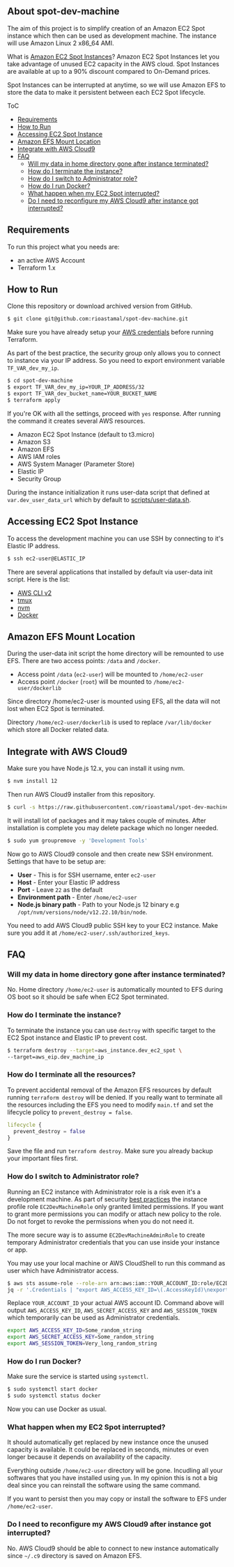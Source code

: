 ## About spot-dev-machine

The aim of this project is to simplify creation of an Amazon EC2 Spot instance which then can be used as development machine. The instance will use Amazon Linux 2 x86_64 AMI.

What is [Amazon EC2 Spot Instances](https://aws.amazon.com/ec2/spot/)? Amazon EC2 Spot Instances let you take advantage of unused EC2 capacity in the AWS cloud. Spot Instances are available at up to a 90% discount compared to On-Demand prices.

Spot Instances can be interrupted at anytime, so we will use Amazon EFS to store the data to make it persistent between each EC2 Spot lifecycle.

ToC

- [Requirements](#requirements)
- [How to Run](#how-to-run)
- [Accessing EC2 Spot Instance](#accessing-ec2-spot-instance)
- [Amazon EFS Mount Location](#amazon-efs-mount-location)
- [Integrate with AWS Cloud9](#integrate-with-aws-cloud9)
- [FAQ](#faq)
    - [Will my data in home directory gone after instance terminated?](#will-my-data-in-home-directory-gone-after-instance-terminated)
    - [How do I terminate the instance?](#how-do-i-terminate-the-instance)
    - [How do I switch to Administrator role?](#how-do-i-switch-to-administrator-role)
    - [How do I run Docker?](#how-do-i-run-docker)
    - [What happen when my EC2 Spot interrupted?](#what-happen-when-my-ec2-spot-interrupted)
    - [Do I need to reconfigure my AWS Cloud9 after instance got interrupted?](#do-i-need-to-reconfigure-my-aws-cloud9-after-instance-got-interrupted)

## Requirements

To run this project what you needs are:

- an active AWS Account
- Terraform 1.x

## How to Run

Clone this repository or download archived version from GitHub.

```sh
$ git clone git@github.com:rioastamal/spot-dev-machine.git
```

Make sure you have already setup your [AWS credentials](https://registry.terraform.io/providers/hashicorp/aws/latest/docs) before running Terraform.

As part of the best practice, the security group only allows you to connect to instance via your IP address. So you need to export environment variable `TF_VAR_dev_my_ip`.

```sh
$ cd spot-dev-machine
$ export TF_VAR_dev_my_ip=YOUR_IP_ADDRESS/32
$ export TF_VAR_dev_bucket_name=YOUR_BUCKET_NAME
$ terraform apply
```

If you're OK with all the settings, proceed with `yes` response. After running the command it creates several AWS resources.

- Amazon EC2 Spot Instance (default to t3.micro)
- Amazon S3
- Amazon EFS
- AWS IAM roles
- AWS System Manager (Parameter Store)
- Elastic IP
- Security Group

During the instance initialization it runs user-data script that defined at `var.dev_user_data_url` which by default to [scripts/user-data.sh](https://raw.githubusercontent.com/rioastamal/spot-dev-machine/master/scripts/user-data.sh).

## Accessing EC2 Spot Instance

To access the development machine you can use SSH by connecting to it's Elastic IP address.

```sh
$ ssh ec2-user@ELASTIC_IP
```

There are several applications that installed by default via user-data init script. Here is the list:

- [AWS CLI v2](scripts/01-install-aws-cli-v2.auto-install.sh)
- [tmux](scripts/02-install-tmux.auto-install.sh)
- [nvm](scripts/03-install-nvm.auto-install.sh)
- [Docker](scripts/04-install-docker.auto-install.sh)

## Amazon EFS Mount Location

During the user-data init script the home directory will be remounted to use EFS. There are two access points: `/data` and `/docker`.

- Access point `/data` (`ec2-user`) will be mounted to `/home/ec2-user`
- Access point `/docker` (`root`) will be mounted to `/home/ec2-user/dockerlib`

Since directory /home/ec2-user is mounted using EFS, all the data will not lost when EC2 Spot is terminated.

Directory `/home/ec2-user/dockerlib` is used to replace `/var/lib/docker` which store all Docker related data.

## Integrate with AWS Cloud9

Make sure you have Node.js 12.x, you can install it using nvm.

```sh
$ nvm install 12
```

Then run AWS Cloud9 installer from this repository.

```sh
$ curl -s https://raw.githubusercontent.com/rioastamal/spot-dev-machine/master/scripts/install-cloud9.sh | bash
```

It will install lot of packages and it may takes couple of minutes. After installation is complete you may delete package which no longer needed.

```sh
$ sudo yum groupremove -y 'Development Tools'
```

Now go to AWS Cloud9 console and then create new SSH environment. Settings that have to be setup are:

- **User** - This is for SSH username, enter `ec2-user`
- **Host** - Enter your Elastic IP address
- **Port** - Leave `22` as the default 
- **Environment path** - Enter `/home/ec2-user`
- **Node.js binary path** - Path to your Node.js 12 binary e.g `/opt/nvm/versions/node/v12.22.10/bin/node`.

You need to add AWS Cloud9 public SSH key to your EC2 instance. Make sure you add it at `/home/ec2-user/.ssh/authorized_keys`.

## FAQ

### Will my data in home directory gone after instance terminated?

No. Home directory `/home/ec2-user` is automatically mounted to EFS during OS boot so it should be safe when EC2 Spot terminated.

### How do I terminate the instance?

To terminate the instance you can use `destroy` with specific target to the EC2 Spot instance and Elastic IP to prevent cost.

```sh
$ terraform destroy --target=aws_instance.dev_ec2_spot \
--target=aws_eip.dev_machine_ip
```

### How do I terminate all the resources?

To prevent accidental removal of the Amazon EFS resources by default running `terraform destroy` will be denied. If you really want to terminate all the resources including the EFS you need to modify `main.tf` and set the lifecycle policy to `prevent_destroy = false`.

```tf
lifecycle {
  prevent_destroy = false
}
```

Save the file and run `terraform destroy`. Make sure you already backup your important files first.

### How do I switch to Administrator role?

Running an EC2 instance with Administrator role is a risk even it's a development machine. As part of security [best practices](https://docs.aws.amazon.com/IAM/latest/UserGuide/best-practices.html#grant-least-privilege) the instance profile role `EC2DevMachineRole` only granted limited permissions. If you want to grant more permissions you can modify or attach new policy to the role. Do not forget to revoke the permissions when you do not need it.

The more secure way is to assume `EC2DevMachineAdminRole` to create temporary Administrator credentials that you can use inside your instance or app.

You may use your local machine or AWS CloudShell to run this command as user which have Administrator access.

```sh
$ aws sts assume-role --role-arn arn:aws:iam::YOUR_ACCOUNT_ID:role/EC2DevMachineAdminRole --role-session-name EC2TmpAdminRole | \
jq -r '.Credentials | "export AWS_ACCESS_KEY_ID=\(.AccessKeyId)\nexport AWS_SECRET_ACCESS_KEY=\(.SecretAccessKey)\nexport AWS_SESSION_TOKEN=\(.SessionToken)"'
```

Replace `YOUR_ACCOUNT_ID` your actual AWS account ID. Command above will output `AWS_ACCESS_KEY_ID`, `AWS_SECRET_ACCESS_KEY` and `AWS_SESSION_TOKEN` which temporarily can be used as Administrator credentials.

```sh
export AWS_ACCESS_KEY_ID=Some_random_string
export AWS_SECRET_ACCESS_KEY=Some_random_string
export AWS_SESSION_TOKEN=Very_long_random_string
```

### How do I run Docker?

Make sure the service is started using `systemctl`.

```sh
$ sudo systemctl start docker
$ sudo systemctl status docker
```

Now you can use Docker as usual.

### What happen when my EC2 Spot interrupted?

It should automatically get replaced by new instance once the unused capacity is available. It could be replaced in seconds, minutes or even longer because it depends on availability of the capacity.

Everything outside `/home/ec2-user` directory will be gone. Incudling all your softwares that you have installed using `yum`. In my opinion this is not a big deal since you can reinstall the software using the same command.

If you want to persist then you may copy or install the software to EFS under `/home/ec2-user`.

### Do I need to reconfigure my AWS Cloud9 after instance got interrupted?

No. AWS Cloud9 should be able to connect to new instance automatically since `~/.c9` directory is saved on Amazon EFS.